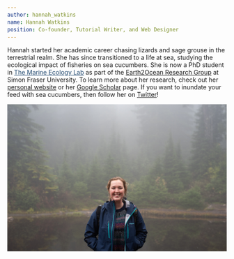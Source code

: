 ```yaml
---
author: hannah_watkins
name: Hannah Watkins
position: Co-founder, Tutorial Writer, and Web Designer
---
```


Hannah started her academic career chasing lizards and sage grouse in the terrestrial realm. She has since transitioned to a life at sea, studying the ecological impact of fisheries on sea cucumbers. She is now a PhD student in <a href="https://tmel.wordpress.com/" target="_blank" style="color:#264d73;">The Marine Ecology Lab</a> as part of the <a href="https://earthtooceansfu.ca/">Earth2Ocean Research Group</a> at Simon Fraser University. To learn more about her research, check out her <a href="https://hannahvwatkins.weebly.com/">personal website</a> or her <a href="https://scholar.google.com/citations?user=TKatZJwAAAAJ&hl=en">Google Scholar</a> page. If you want to inundate your feed with sea cucumbers, then follow her on <a href="https://twitter.com/hannahvwatkins">Twitter</a>! 

<div class="container">
  <img src="/assets/images/about_photo_HW.JPG" class="img-fluid" alt="Responsive image">
</div>
